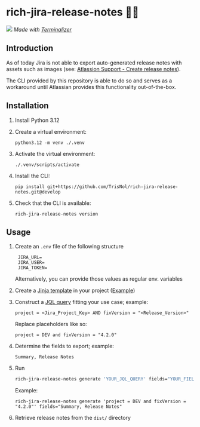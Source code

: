 # rich-jira-release-notes 📄🤖

![](./assets/demo.gif)
*Made with [Terminalizer](https://github.com/faressoft/terminalizer/)*

## Introduction

As of today Jira is not able to export auto-generated release notes with assets such as images (see: [Atlassion Support - Create release notes](https://support.atlassian.com/jira-cloud-administration/docs/create-release-notes/#:~:text=Release%20notes%20can%20include%20rich%20text%20and%20plain%20text%20fields.%20However%2C%20media%20such%20as%20images%2C%20videos%2C%20and%20other%20files%2C%20are%20not%20yet%20supported.)). 

The CLI provided by this repository is able to do so and serves as a workaround until Atlassian provides this functionality out-of-the-box.

## Installation

1. Install Python 3.12
2. Create a virtual environment: 

    `python3.12 -m venv ./.venv`

3. Activate the virtual environment: 

    `./.venv/scripts/activate`

4. Install the CLI: 

    `pip install git+https://github.com/TrisNol/rich-jira-release-notes.git@develop`

5. Check that the CLI is available: 

    `rich-jira-release-notes version`



## Usage

1. Create an `.env` file of the following structure

        JIRA_URL=
        JIRA_USER=
        JIRA_TOKEN=
        

    Alternatively, you can provide those values as regular env. variables

2. Create a [Jinja template](https://jinja.palletsprojects.com/en/stable/) in your project ([Example](./template.md.jinja))

3. Construct a [JQL query](https://support.atlassian.com/jira-service-management-cloud/docs/use-advanced-search-with-jira-query-language-jql/) fitting your use case; example:

    ```
    project = <Jira_Project_Key> AND fixVersion = "<Release_Version>"
    ```

    Replace placeholders like so:

    ```
    project = DEV and fixVersion = "4.2.0"
    ```

4. Determine the fields to export; example:

    ```
    Summary, Release Notes
    ```

3. Run
    ```sh
    rich-jira-release-notes generate 'YOUR_JQL_QUERY' fields="YOUR_FIELDS"
    ```

    Example:

    ```
    rich-jira-release-notes generate 'project = DEV and fixVersion = "4.2.0"' fields="Summary, Release Notes"
    ```

4. Retrieve release notes from the `dist/` directory
